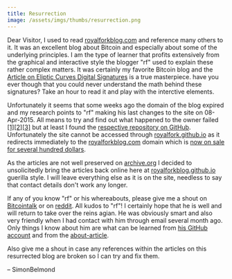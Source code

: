 ```yaml
---
title: Resurrection
image: /assets/imgs/thumbs/resurrection.png
---
```


Dear Visitor, I used to read [royalforkblog.com](http://www.royalforkblog.com) and reference many others to it. It was an excellent blog about Bitcoin and especially about some of the underlying principles. I am the type of learner that profits extensively from the graphical and interactive style the blogger "rf" used to explain these rather complex matters. It was certainly my favorite Bitcoin blog and the [Article on Eliptic Curves Digital Signatures](http://royalforkblog.github.io/2014/09/04/ecc/) is a true masterpiece. have you ever though that you could never understand the math behind these signatures? Take an hour to read it and play with the interctive elements.

Unfortunately it seems that some weeks ago the domain of the blog expired and my research points to "rf" making his last changes to the site on 08-Apr-2015. All means to try and find out what happened to the owner failed [[1]](https://www.reddit.com/r/Bitcoin/comments/3lg786/where_did_httproyalforkblogcom_go_best_bitcoin/)[[2]](https://bitcointalk.org/index.php?topic=1212432.msg12721787)[[3]](https://bitcointalk.org/index.php?topic=1148538.msg12722136#msg12722136) but at least I found the [respective repository on GitHub](https://github.com/royalfork/royalfork.github.io). Unfortunately the site cannot be accessed through [royalfork.github.io](http://royalfork.github.io) as it redirects immediately to the [royalforkblog.com](http://www.royalforkblog.com) domain which is [now on sale for several hundred dollars](https://sedo.com/search/details.php4?partnerid=&domain=royalforkblog.com).

As the articles are not well preserved on [archive.org](https://web.archive.org/web/20150214051116/http://www.royalforkblog.com/) I decided to unsolicitedly bring the articles back online here at [royalforkblog.github.io](http://royalforkblog.github.io) guerilla style. I will leave everything else as it is on the site, needless to say that contact details don't work any longer. 

If any of you know "rf" or his whereabouts, please give me a shout on [Bitcointalk](https://bitcointalk.org) or on [reddit](https://www.reddit.com/). All kudos to "rf"! I certainly hope that he is well and will return to take over the reins agian. He was obviously smart and also very friendly when I had contact with him through email several month ago. Only things I know about him are what can be learned from [his GitHub account](https://github.com/royalfork) and from the [about-article](http://royalforkblog.github.io/2014/07/27/about/).

Also give me a shout in case any references within the articles on this resurrected blog are broken so I can try and fix them.

– SimonBelmond
